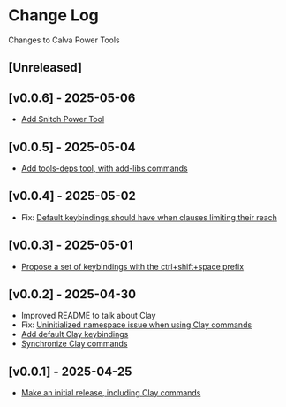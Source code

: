 # Change Log

Changes to Calva Power Tools

## [Unreleased]

## [v0.0.6] - 2025-05-06

- [Add Snitch Power Tool](https://github.com/BetterThanTomorrow/calva-power-tools/issues/20)

## [v0.0.5] - 2025-05-04

- [Add tools-deps tool, with add-libs commands](https://github.com/BetterThanTomorrow/calva-power-tools/issues/7)

## [v0.0.4] - 2025-05-02

- Fix: [Default keybindings should have when clauses limiting their reach](https://github.com/BetterThanTomorrow/calva-power-tools/issues/14)

## [v0.0.3] - 2025-05-01

- [Propose a set of keybindings with the ctrl+shift+space prefix](https://github.com/BetterThanTomorrow/calva-power-tools/issues/15)

## [v0.0.2] - 2025-04-30

- Improved README to talk about Clay
- Fix: [Uninitialized namespace issue when using Clay commands](https://github.com/BetterThanTomorrow/calva-power-tools/issues/3)
- [Add default Clay keybindings](https://github.com/BetterThanTomorrow/calva-power-tools/issues/5)
- [Synchronize Clay commands](https://github.com/BetterThanTomorrow/calva-power-tools/pull/6)

## [v0.0.1] - 2025-04-25

- [Make an initial release, including Clay commands](https://github.com/BetterThanTomorrow/calva-power-tools/issues/1)
